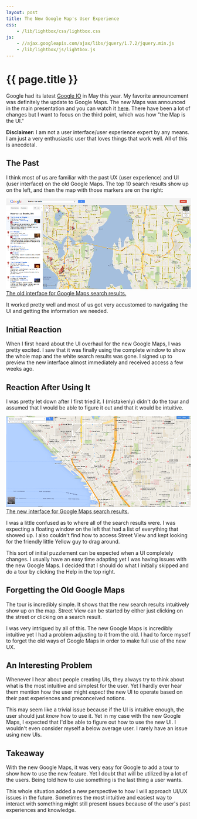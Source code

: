 ```yaml
---
layout: post
title: The New Google Map's User Experience
css:
    - /lib/lightbox/css/lightbox.css
js:
    - //ajax.googleapis.com/ajax/libs/jquery/1.7.2/jquery.min.js
    - /lib/lightbox/js/lightbox.js
---
```


{{ page.title }}
================

Google had its latest [Google IO][io2013] in May this year. My favorite
announcement was definitely the update to Google Maps. The new Maps was
announced in the main presentation and you can watch it [here][video]. There
have been a lot of changes but I want to focus on the third point, which was how
"the Map is the UI."

**Disclaimer:** I am not a user interface/user experience expert by any means. I
am just a very enthusiastic user that loves things that work well. All of this
is anecdotal.

## The Past

I think most of us are familiar with the past UX (user experience) and UI (user
interface) on the old Google Maps. The top 10 search results show up on the
left, and then the map with those markers are on the right:

<div class="gallery one">
    <a href="/img/maps/old-google-maps-search.png" rel="lightbox[maps1]" title="The old interface for Google Maps search results.">
        <img src="/img/maps/old-google-maps-search.png">
        <span>The old interface for Google Maps search results.</span>
    </a>
</div>

It worked pretty well and most of us got very accustomed to navigating the UI
and getting the information we needed.

## Initial Reaction

When I first heard about the UI overhaul for the new Google Maps, I was pretty
excited. I saw that it was finally using the complete window to show the whole
map and the white search results was gone. I signed up to preview the new
interface almost immediately and received access a few weeks ago.

## Reaction After Using It

I was pretty let down after I first tried it. I (mistakenly) didn't do the tour
and assumed that I would be able to figure it out and that it would be
intuitive.

<div class="gallery one">
    <a href="/img/maps/new-google-maps-search.png" rel="lightbox[maps2]" title="The new interface for Google Maps search results.">
        <img src="/img/maps/new-google-maps-search.png">
        <span>The new interface for Google Maps search results.</span>
    </a>
</div>

I was a little confused as to where all of the search results were. I was
expecting a floating window on the left that had a list of everything that
showed up. I also couldn't find how to access Street View and kept looking for
the friendly little Yellow guy to drag around.

This sort of initial puzzlement can be expected when a UI completely changes. I
usually have an easy time adapting yet I was having issues with the new Google
Maps. I decided that I should do what I initially skipped and do a tour by
clicking the Help in the top right.

## Forgetting the Old Google Maps

The tour is incredibly simple. It shows that the new search results intuitively
show up on the map. Street View can be started by either just clicking on the
street or clicking on a search result.

I was very intrigued by all of this. The new Google Maps is incredibly intuitive
yet I had a problem adjusting to it from the old. I had to force myself to
forget the old ways of Google Maps in order to make full use of the new UX.

## An Interesting Problem

Whenever I hear about people creating UIs, they always try to think about what
is the most intuitive and simplest for the user. Yet I hardly ever hear them
mention how the user might *expect* the new UI to operate based on their past
experiences and preconceived notions.

This may seem like a trivial issue because if the UI is intuitive enough, the
user should just *know* how to use it. Yet in my case with the new Google Maps,
I expected that I'd be able to figure out how to use the new UI. I wouldn't even
consider myself a below average user. I rarely have an issue using new UIs.

## Takeaway

With the new Google Maps, it was very easy for Google to add a tour to show how
to use the new feature. Yet I doubt that will be utilized by a lot of the users.
Being told how to use something is the last thing a user wants.

This whole situation added a new perspective to how I will approach UI/UX issues
in the future. Sometimes the most intuitive and easiest way to interact with
something might still present issues because of the user's past experiences and
knowledge.

[io2013]: https://developers.google.com/events/io/
[video]: http://www.youtube.com/watch?v=9pmPa_KxsAM&t=2h25m50s
